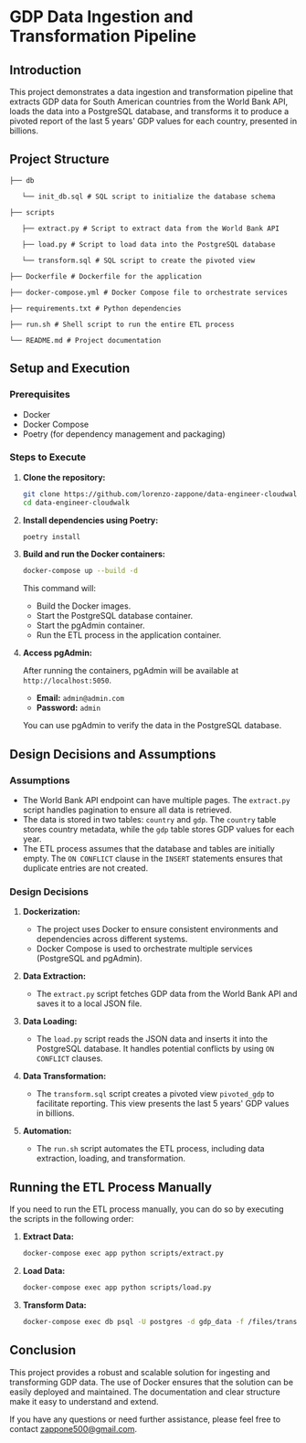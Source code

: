 # GDP Data Ingestion and Transformation Pipeline

## Introduction

This project demonstrates a data ingestion and transformation pipeline that extracts GDP data for South American countries from the World Bank API, loads the data into a PostgreSQL database, and transforms it to produce a pivoted report of the last 5 years' GDP values for each country, presented in billions.

## Project Structure


    ├── db
    
       └── init_db.sql # SQL script to initialize the database schema
    
    ├── scripts
    
       ├── extract.py # Script to extract data from the World Bank API
    
       ├── load.py # Script to load data into the PostgreSQL database
    
       └── transform.sql # SQL script to create the pivoted view
    
    ├── Dockerfile # Dockerfile for the application
    
    ├── docker-compose.yml # Docker Compose file to orchestrate services
    
    ├── requirements.txt # Python dependencies
    
    ├── run.sh # Shell script to run the entire ETL process
    
    └── README.md # Project documentation

## Setup and Execution

### Prerequisites

- Docker
- Docker Compose
- Poetry (for dependency management and packaging)

### Steps to Execute

1. **Clone the repository:**

    ```bash
    git clone https://github.com/lorenzo-zappone/data-engineer-cloudwalk.git
    cd data-engineer-cloudwalk
    ```

2. **Install dependencies using Poetry:**

    ```bash
    poetry install
    ```

3. **Build and run the Docker containers:**

    ```bash
    docker-compose up --build -d
    ```

    This command will:
    - Build the Docker images.
    - Start the PostgreSQL database container.
    - Start the pgAdmin container.
    - Run the ETL process in the application container.

4. **Access pgAdmin:**

    After running the containers, pgAdmin will be available at `http://localhost:5050`.

    - **Email:** `admin@admin.com`
    - **Password:** `admin`

    You can use pgAdmin to verify the data in the PostgreSQL database.

## Design Decisions and Assumptions

### Assumptions

- The World Bank API endpoint can have multiple pages. The `extract.py` script handles pagination to ensure all data is retrieved.
- The data is stored in two tables: `country` and `gdp`. The `country` table stores country metadata, while the `gdp` table stores GDP values for each year.
- The ETL process assumes that the database and tables are initially empty. The `ON CONFLICT` clause in the `INSERT` statements ensures that duplicate entries are not created.

### Design Decisions

1. **Dockerization:**
   - The project uses Docker to ensure consistent environments and dependencies across different systems.
   - Docker Compose is used to orchestrate multiple services (PostgreSQL and pgAdmin).

2. **Data Extraction:**
   - The `extract.py` script fetches GDP data from the World Bank API and saves it to a local JSON file.

3. **Data Loading:**
   - The `load.py` script reads the JSON data and inserts it into the PostgreSQL database. It handles potential conflicts by using `ON CONFLICT` clauses.

4. **Data Transformation:**
   - The `transform.sql` script creates a pivoted view `pivoted_gdp` to facilitate reporting. This view presents the last 5 years' GDP values in billions.

5. **Automation:**
   - The `run.sh` script automates the ETL process, including data extraction, loading, and transformation.

## Running the ETL Process Manually

If you need to run the ETL process manually, you can do so by executing the scripts in the following order:

1. **Extract Data:**

    ```bash
    docker-compose exec app python scripts/extract.py
    ```

2. **Load Data:**

    ```bash
    docker-compose exec app python scripts/load.py
    ```

3. **Transform Data:**

    ```bash
    docker-compose exec db psql -U postgres -d gdp_data -f /files/transform.sql
    ```

## Conclusion

This project provides a robust and scalable solution for ingesting and transforming GDP data. The use of Docker ensures that the solution can be easily deployed and maintained. The documentation and clear structure make it easy to understand and extend.

If you have any questions or need further assistance, please feel free to contact zappone500@gmail.com.

